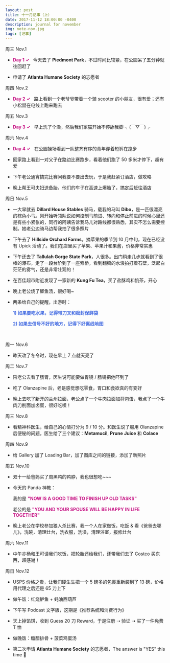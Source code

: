 ```yaml
---
layout: post
title: 十一月记事（上）
date: 2017-11-12 18:00:00 -0400
description: journal for november
img: note-nov.jpg
tags: [记事]
---
```




周三 Nov.1

- <span style="color:MediumVioletRed">**Day 1 ✓**</span> &nbsp; 今天去了 **Piedmont Park**，不过时间比较紧，在公园呆了五分钟就往回赶了


- 申请了 **Atlanta Humane Society** 的志愿者


周四 Nov.2

- <span style="color:MediumVioletRed">**Day 2 ✓** </span>  &nbsp; 路上看到一个老爷爷带着一个骑 scooter 的小朋友，很有爱；还有小松鼠在电线上跑来跑去

周五 Nov.3

- <span style="color:MediumVioletRed">**Day 3 ✓** </span>  &nbsp; 早上洗了个澡，然后我们家猫开始不停舔我脚 ╮(￣▽￣)╭

周六 Nov.4

- <span style="color:MediumVioletRed">**Day 4 ✓** </span>  &nbsp; 在公园操场看到一队整齐有序的青年穿着短裤在跑步

- 回家路上看到一对父子在路边比赛跑步，看着他们跑了 50 多米才停下，超有爱

- 下午老公通宵搞完比赛问我要不要出去玩，于是我赶紧订酒店，做攻略

- 晚上帮王可夫妇送备胎，他们的车子在高速上爆胎了，搞定后赶往酒店


周日 Nov.5

- 一大早就去 **Dillard House Stables** 骑马，载我的马叫 **Dibo**，是一匹很漂亮的棕色小马。刚开始听领队说如何控制马前进、转向和停止前进的时候心里还是有些小紧张的，同行的阿姨告诉我马儿对路线都很熟悉，其实不怎么需要控制。她老公边骑马边帮我拍了很多照片

- 下午去了 **Hillside Orchard Farms**。摘苹果的季节到 10 月中旬，现在已经没有 Upick 活动了。我们在店里买了苹果、苹果汁和果酱，价格非常实惠

- 下午还去了 **Tallulah Gorge State Park**，人很多。出门稍走几步就看到了很棒的瀑布，走了一段台阶到了一座索桥，看到翻腾的水浪拍打着石壁，泛起白茫茫的雾气，还是非常壮观的！

- 在百佳超市附近发现了一家新的 **Kung Fu Tea**，买了盐酥鸡和奶茶，开心

- 晚上老公烧了鲫鱼汤，很好喝~

- 两条给自己的提醒，出游时：

  <span style="color:RoyalBlue">**1) 如果要吃水果，记得带刀叉和密封保鲜袋**</span>

  <span style="color:RoyalBlue">**2) 如果去信号不好的地方，记得下好离线地图**</span>

<br>


周一 Nov.6

- 昨天改了冬令时，现在早上 7 点就天亮了

周二 Nov.7

- 陪老公去看了肠胃，医生说可能要做胃镜 / 肠镜把他吓到了

- 吃了 Olanzapine 后，老是感觉想吃零食，胃口和食欲真的有变好

- 晚上去吃了新开的兰州拉面，老公点了一个牛肉拉面加荷包蛋，我点了一个牛肉刀削面加卤蛋，很好吃噢！

周三 Nov.8

- 看精神科医生，给自己的心情打分为 9 / 10 分。和医生说了服用 Olanzapine 后便秘的问题，医生给了三个建议：**Metamucil**, **Prune** **Juice** 和 **Colace** 

周四 Nov.9

- 给 Gallery 加了 Loading Bar，加了图库之间的链接，添加了新照片


周五 Nov.10

- 双十一给爸妈买了周黑鸭的鸭脖，我也很想吃~~~

- 今天的 Panda 神教：

  我的是 <span style="color:MediumVioletRed">**"NOW IS A GOOD TIME TO FINISH UP OLD TASKS"**</span>

  老公的是 <span style="color:MediumVioletRed">**"YOU AND YOUR SPOUSE WILL BE HAPPY IN LIFE TOGETHER"**</span>

- 晚上老公在学校参加狼人杀比赛，我一个人在家做饭，吃饭 & 看《爸爸去哪儿》，洗碗，清理灶台，洗衣服，洗澡，清理浴室，报修灶台

周六 Nov.11

- 中午亦杨和王可请我们吃饭，把轮胎还给我们，还带我们去了 Costco 买东西，超感谢！

周日 Nov.12

- USPS 价格之贵，让我们硬生生把一个 5 磅多的包裹重新装到了 13 磅，价格用代理之后还是 65 刀上下

- 做午饭：红烧鲈鱼 + 蚝油西葫芦

- 下午写 Podcast 文字版，这期是《推荐系统和消费行为》

- 天上掉馅饼，收到 Guess 20 刀 Reward，于是注册 ➝ 验证 ➝ 买了一件免费 T 恤

- 做晚饭：糖醋排骨 + 菠菜鸡蛋汤

- 第二次申请 **Atlanta Humane Society** 的志愿者，The answer is "YES" this time 🎉 